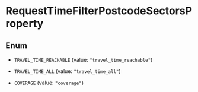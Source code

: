 

# RequestTimeFilterPostcodeSectorsProperty

## Enum


* `TRAVEL_TIME_REACHABLE` (value: `"travel_time_reachable"`)

* `TRAVEL_TIME_ALL` (value: `"travel_time_all"`)

* `COVERAGE` (value: `"coverage"`)



